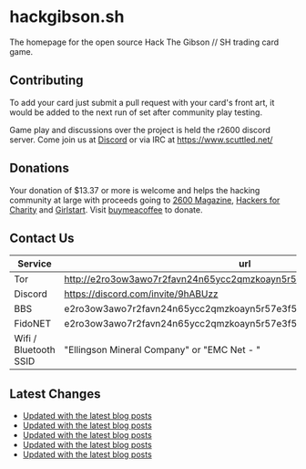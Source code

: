 # hackgibson.sh
The homepage for the open source Hack The Gibson // SH trading card game.


## Contributing

To add your card just submit a pull request with your card's front art, it would be added to the next run of set after community play testing.

Game play and discussions over the project is held the r2600 discord server. Come join us at [Discord](https://discord.com/invite/9hABUzz) or via IRC at https://www.scuttled.net/


## Donations

Your donation of $13.37 or more is welcome and helps the hacking community at large with proceeds going to [2600 Magazine](https://2600.com/), [Hackers for Charity](https://hackersforcharity.org) and [Girlstart](https://girlstart.org).  Visit [buymeacoffee](https://www.buymeacoffee.com/hackgibson.sh) to donate.


## Contact Us

Service | url
-|-
Tor | http://e2ro3ow3awo7r2favn24n65ycc2qmzkoayn5r57e3f56nvjwdcgg32ad.onion
Discord | https://discord.com/invite/9hABUzz
BBS | e2ro3ow3awo7r2favn24n65ycc2qmzkoayn5r57e3f56nvjwdcgg32ad.onion:23
FidoNET | e2ro3ow3awo7r2favn24n65ycc2qmzkoayn5r57e3f56nvjwdcgg32ad.onion:24554
Wifi / Bluetooth SSID | "Ellingson Mineral Company" or "EMC Net - <fidonet address>"

## Latest Changes
<!-- BLOG-POST-LIST:START -->
- [Updated with the latest blog posts](https://github.com/DFW2600/hackgibson.sh/commit/f3dcb57eb3583488f2f7cd7a3ff0202e4acc0ac0)
- [Updated with the latest blog posts](https://github.com/DFW2600/hackgibson.sh/commit/bfdeeaac872d75ae5713107d06a572d195ee1a9e)
- [Updated with the latest blog posts](https://github.com/DFW2600/hackgibson.sh/commit/2f2f53c76c69a2ed7b3c74970c81f99c6f2c65b2)
- [Updated with the latest blog posts](https://github.com/DFW2600/hackgibson.sh/commit/48736fe48fdd2f114a0be4964471a2b94bd041eb)
- [Updated with the latest blog posts](https://github.com/DFW2600/hackgibson.sh/commit/46dfa0224164af1bf2878351d7211fbfa8fc543b)
<!-- BLOG-POST-LIST:END -->
